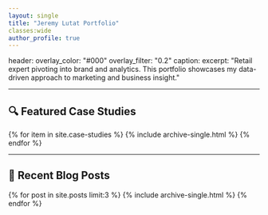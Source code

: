 ```yaml
---
layout: single
title: "Jeremy Lutat Portfolio"
classes:wide
author_profile: true
---
```


header:
  overlay_color: "#000"
  overlay_filter: "0.2"
  caption:
excerpt: "Retail expert pivoting into brand and analytics. This portfolio showcases my data-driven approach to marketing and business insight."

---

## 🔍 Featured Case Studies

{% for item in site.case-studies %}
  {% include archive-single.html %}
{% endfor %}

---

## 📰 Recent Blog Posts

{% for post in site.posts limit:3 %}
  {% include archive-single.html %}
{% endfor %}